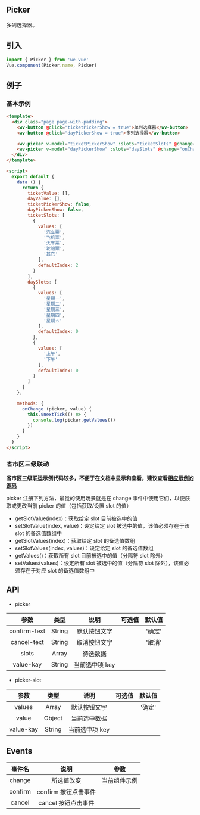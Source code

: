 Picker
---
多列选择器。

## 引入

```js
import { Picker } from 'we-vue'
Vue.component(Picker.name, Picker)
```

## 例子

### 基本示例

```html
<template>
  <div class="page page-with-padding">
    <wv-button @click="ticketPickerShow = true">单列选择器</wv-button>
    <wv-button @click="dayPickerShow = true">多列选择器</wv-button>

    <wv-picker v-model="ticketPickerShow" :slots="ticketSlots" @change="onChange"></wv-picker>
    <wv-picker v-model="dayPickerShow" :slots="daySlots" @change="onChange"></wv-picker>
  </div>
</template>

<script>
  export default {
    data () {
      return {
        ticketValue: [],
        dayValue: [],
        ticketPickerShow: false,
        dayPickerShow: false,
        ticketSlots: [
          {
            values: [
              '汽车票',
              '飞机票',
              '火车票',
              '轮船票',
              '其它'
            ],
            defaultIndex: 2
          }
        ],
        daySlots: [
          {
            values: [
              '星期一',
              '星期二',
              '星期三',
              '星期四',
              '星期五'
            ],
            defaultIndex: 0
          },
          {
            values: [
              '上午',
              '下午'
            ],
            defaultIndex: 0
          }
        ]
      }
    },

    methods: {
      onChange (picker, value) {
        this.$nextTick(() => {
          console.log(picker.getValues())
        })
      }
    }
  }
</script>
```

### 省市区三级联动

**省市区三级联运示例代码较多，不便于在文档中显示和查看，建议查看[相应示例的源码](https://github.com/tianyong90/we-vue/blob/master/example/pages/picker.vue)**

picker 注册下列方法，最觉的使用场景就是在 change 事件中使用它们，以便获取或更改当前 picker 的值（包括获取/设置 slot 的值）

- getSlotValue(index)：获取给定 slot 目前被选中的值
- setSlotValue(index, value)：设定给定 slot 被选中的值，该值必须存在于该 slot 的备选值数组中
- getSlotValues(index)：获取给定 slot 的备选值数组
- setSlotValues(index, values)：设定给定 slot 的备选值数组
- getValues()：获取所有 slot 目前被选中的值（分隔符 slot 除外）
- setValues(values)：设定所有 slot 被选中的值（分隔符 slot 除外），该值必须存在于对应 slot 的备选值数组中

## API

- picker

|   参数   |   类型    |   说明   | 可选值  |  默认值  |
| :----: | :-----: | :----: | :--: | :---: |
| confirm-text  | String  |  默认按钮文字   |      |   '确定'    |
| cancel-text  | String  |  取消按钮文字   |      |   '取消'    |
| slots  | Array  |  待选数据   |      |       |
| value-kay  | String  |  当前选中项 key   |      |       |

- picker-slot

|   参数   |   类型    |   说明   | 可选值  |  默认值  |
| :----: | :-----: | :----: | :--: | :---: |
| values  | Array  |  默认按钮文字   |      |   '确定'    |
| value  | Object  |  当前选中数据   |      |       |
| value-kay  | String  |  当前选中项 key   |      |       |

## Events

|   事件名   |   说明    |   参数   |
| :----: | :-----: | :----: |
| change  | 所选值改变  |  当前组件示例   |
| confirm  | confirm 按钮点击事件  |     |
| cancel  | cancel 按钮点击事件  |     |

